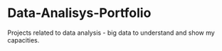 # Data-Analisys-Portfolio
Projects related to data analysis - big data to understand and show my capacities.

